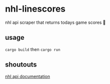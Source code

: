 # nhl-linescores

nhl api scraper that returns todays game scores 🏒

## usage

`cargo build` then `cargo run`

## shoutouts

[nhl api documentation](https://github.com/dword4/nhlapi)

